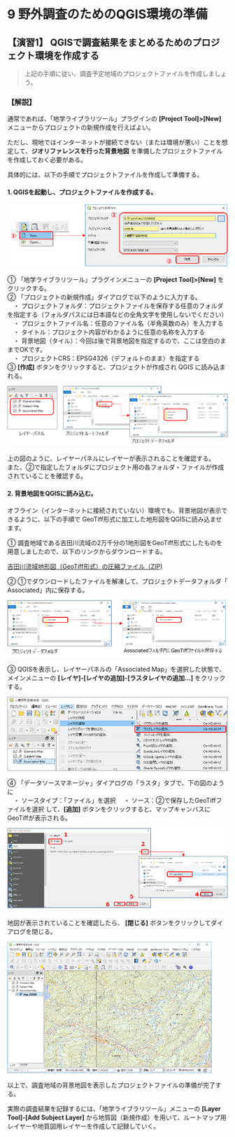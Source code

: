 # 9 野外調査のためのQGIS環境の準備  

## 【演習1】 QGISで調査結果をまとめるためのプロジェクト環境を作成する  

> 上記の手順に従い、調査予定地域のプロジェクトファイルを作成しましょう。  


### 【解説】    

通常であれば、「地学ライブラリツール」プラグインの **[Project Tool]>[New]** メニューからプロジェクトの新規作成を行えばよい。

ただし、現地ではインターネットが接続できない（または環境が悪い）ことを想定して、**ジオリファレンスを行った背景地図** を準備したプロジェクトファイルを作成しておく必要がある。

具体的には、以下の手順でプロジェクトファイルを作成して準備する。  

#### 1. QGISを起動し、プロジェクトファイルを作成する。  

![](./img/chapter09_01.png)  

① 「地学ライブラリツール」プラグインメニューの **[Project Tool]>[New]** をクリックする。  
② 「プロジェクトの新規作成」ダイアログで以下のように入力する。  
　・ プロジェクトフォルダ：プロジェクトファイルを保存する任意のフォルダを指定する（フォルダパスには日本語などの全角文字を使用しないでください）  
　・ プロジェクトファイル名：任意のファイル名（半角英数のみ）を入力する  
　・ タイトル：プロジェクト内容がわかるように任意の名称を入力する  
　・ 背景地図（タイル）：今回は後で背景地図を指定するので、ここは空白のままでOKです。  
　・ プロジェクトCRS：EPSG4326（デフォルトのまま）を指定する  
③ **[作成]** ボタンをクリックすると、プロジェクトが作成され QGIS に読み込まれる。  

![](./img/chapter09_02.png)  

上の図のように、レイヤーパネルにレイヤーが表示されることを確認する。  
また、②で指定したフォルダにプロジェクト用の各フォルダ・ファイルが作成されていることを確認する。



#### 2. 背景地図をQGISに読み込む。  

オフライン（インターネットに接続されていない）環境でも、背景地図が表示できるように、以下の手順で GeoTiff形式に加工した地形図をQGISに読み込ませます。

① 調査地域である吉田川流域の2万千分の1地形図をGeoTiff形式にしたものを用意しましたので、以下のリンクからダウンロードする。

[吉田川流域地形図（GeoTiff形式）の圧縮ファイル（ZIP)](https://gis.nsb-dank.co.jp/qgis/map_25000.zip)


② ①でダウンロードしたファイルを解凍して、プロジェクトデータフォルダ「
Associated」内に保存する。  

![](./img/chapter09_03.png)  

③ QGISを表示し、レイヤーパネルの「Associated Map」を選択した状態で、メインメニューの **[レイヤ]-[レイヤの追加]-[ラスタレイヤの追加...]** をクリックする。   

![](./img/chapter09_04.png)  

④ 「データソースマネージャ」ダイアログの「ラスタ」タブで、下の図のように  
　・ ソースタイプ：「ファイル」を選択
　・ ソース：②で保存したGeoTiffファイルを選択
して、**[追加]** ボタンをクリックすると、マップキャンバスにGeoTiffが表示される。

![](./img/chapter09_05.png)  

地図が表示されていることを確認したら、 **[閉じる]** ボタンをクリックしてダイアログを閉じる。

![](./img/chapter09_06.png)  

以上で、調査地域の背景地図を表示したプロジェクトファイルの準備が完了する。

実際の調査結果を記録するには、「地学ライブラリツール」メニューの **[Layer Tool]-[Add Subject Layer]** から地質図（新規作成）を用いて、ルートマップ用レイヤーや地質図用レイヤーを作成して記録していく。 

